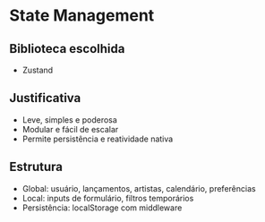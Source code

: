# State Management

## Biblioteca escolhida

- Zustand

## Justificativa

- Leve, simples e poderosa
- Modular e fácil de escalar
- Permite persistência e reatividade nativa

## Estrutura

- Global: usuário, lançamentos, artistas, calendário, preferências
- Local: inputs de formulário, filtros temporários
- Persistência: localStorage com middleware
